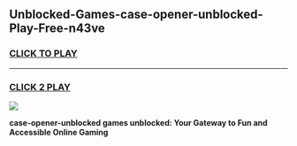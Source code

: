 
## Unblocked-Games-case-opener-unblocked-Play-Free-n43ve
<h3>
<a href="https://premium76.site?title=case-opener-unblocked&ref=12A">CLICK TO PLAY</a></h3>
<hr>

<h3>
<a href="https://premium76.site?title=case-opener-unblocked&ref=12A">CLICK 2 PLAY</a>
  
</h3>

<a href="https://premium76.site?title=case-opener-unblocked&ref=12A"><img src="https://clearcache.store/games.png"></a>


**case-opener-unblocked games unblocked: Your Gateway to Fun and Accessible Online Gaming**
